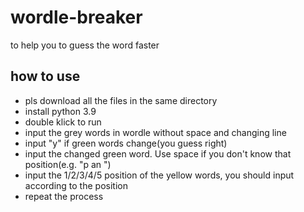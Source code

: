 # wordle-breaker
to help you to guess the word faster
## how to use
- pls download all the files in the same directory
- install python 3.9
- double klick to run
- input the grey words in wordle without space and changing line
- input "y" if green words change(you guess right)
- input the changed green word. Use space if you don't know that position(e.g. "p an ") 
- input the 1/2/3/4/5 position of the yellow words, you should input according to the position
- repeat the process

